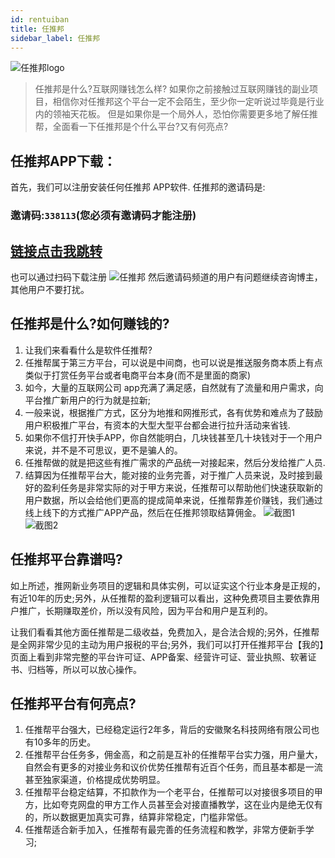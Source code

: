 ```yaml
---
id: rentuiban
title: 任推邦
sidebar_label: 任推邦
---
```

![任推邦logo](https://www.bd.cn/p/style/web/zt/img/dtimgs/dt2_logo2.png)

> 任推邦是什么?互联网赚钱怎么样?
> 如果你之前接触过互联网赚钱的副业项目，相信你对任推邦这个平台一定不会陌生，至少你一定听说过毕竟是行业内的领袖天花板。
> 但是如果你是一个局外人，恐怕你需要更多地了解任推帮，全面看一下任推邦是个什么平台?又有何亮点?

## 任推邦APP下载：
首先，我们可以注册安装任何任推邦 APP软件.
任推邦的邀请码是:
### 邀请码:`338113`(您必须有邀请码才能注册)
## [链接点击我跳转](https://dt.bd.cn/#/pages/login/register?invite_code=338113)
也可以通过扫码下载注册
![任推邦](https://cdn-thumbs.imagevenue.com/68/06/0e/ME18VEHK_t.jpg)
然后邀请码频道的用户有问题继续咨询博主，其他用户不要打扰。


## 任推邦是什么?如何赚钱的?
 1. 让我们来看看什么是软件任推帮?
 2. 任推帮属于第三方平台，可以说是中间商，也可以说是推送服务商本质上有点类似于打赏任务平台或者电商平台本身(而不是里面的商家)
 3. 如今，大量的互联网公司 app充满了满足感，自然就有了流量和用户需求，向平台推广新用户的行为就是拉新;
 4. 一般来说，根据推广方式，区分为地推和网推形式，各有优势和难点为了鼓励用户积极推广平台，有资本的大型大型平台都会进行拉升活动来省钱.
 5. 如果你不信打开快手APP，你自然能明白，几块钱甚至几十块钱对于一个用户来说，并不是不可思议，更不是骗人的。
 6. 任推帮做的就是把这些有推广需求的产品统一对接起来，然后分发给推广人员.
 7. 结算因为任推帮平台大，能对接的业务完善，对于推广人员来说，及时接到最好的盈利任务是非常实际的对于甲方来说，任推帮可以帮助他们快速获取新的用户数据，所以会给他们更高的提成简单来说，任推帮靠差价赚钱，我们通过线上线下的方式推广APP产品，然后在任推邦领取结算佣金。
 ![截图1](https://cdn-thumbs.imagevenue.com/52/d9/59/ME18VEIR_t.jpg)
 ![截图2](https://cdn-thumbs.imagevenue.com/52/d9/59/ME18VEIR_t.jpg)


## 任推邦平台靠谱吗?
如上所述，推网新业务项目的逻辑和具体实例，可以证实这个行业本身是正规的，有近10年的历史;另外，从任推帮的盈利逻辑可以看出，这种免费项目主要依靠用户推广，长期赚取差价，所以没有风险，因为平台和用户是互利的。

让我们看看其他方面任推帮是二级收益，免费加入，是合法合规的;另外，任推帮是全网非常少见的主动为用户报税的平台;另外，我们可以打开任推邦平台【我的】页面上看到非常完整的平台许可证、APP备案、经营许可证、营业执照、软著证书、归档等，所以可以放心操作。


## 任推邦平台有何亮点?
1. 任推帮平台强大，已经稳定运行2年多，背后的安徽聚名科技网络有限公司也有10多年的历史。
2. 任推帮平台任务多，佣金高，和之前是互补的任推帮平台实力强，用户量大，自然会有更多的对接业务和议价优势任推帮有近百个任务，而且基本都是一流甚至独家渠道，价格提成优势明显。
3. 任推帮平台稳定结算，不扣款作为一个老平台，任推帮可以对接很多项目的甲方，比如夸克网盘的甲方工作人员甚至会对接直播教学，这在业内是绝无仅有的，所以数据更加真实可靠，结算非常稳定，门槛非常低。
4. 任推帮适合新手加入，任推帮有最完善的任务流程和教学，非常方便新手学习;







